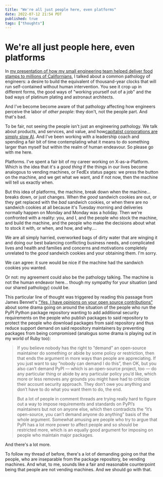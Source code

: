 ```yaml
---
title: "We're all just people here, even platforms"
date: 2022-07-12 21:54 PDT
published: true
tags: ["thoughts"]
---
```


# We're all just people here, even platforms
In [my presentation of how my small engineering team helped deliver food stamps to millions of Californians](https://speakerdeck.com/bensheldon/bridging-people-and-benefits-systems), I talked about a common pathology of engineers: a desire to build the equivalent of thousand-year clocks that will run self-contained without human intervention. You see it crop up in different forms, the good ways of "working yourself out of a job" and the bad ways of platinum plating and astronaut architects.

And I've become become aware of that pathology affecting how engineers perceive the labor of _other people_: they don't, not the people part. And that's bad.

To be fair, not seeing the people isn't just an engineering pathology. We talk about products, and services, and value, and how[capitalist corporations are simply slow AI](https://www.buzzfeednews.com/article/tedchiang/the-real-danger-to-civilization-isnt-ai-its-runaway#.spxyjARZP). And I've been working with a leadership coach and spending a fair bit of time contemplating what it means to do something larger than myself but within the realm of human endeavour.  So please go with me here.

Platforms.  I've spent a fair bit of my career working on X-as-a-Platform. Which is the idea that it's a _good thing_ if the things in our lives become analogous to vending machines, or FedEx status pages: we press the button on the machine, and we get what we want, and if not now, then the machine will tell us exactly when.

But this idea of platforms, the machine, break down when the machine... breaks down, or just changes. When the _good_ sandwich cookies are out, or they get replaced with the _bad_ sandwich cookies, or when there are no sandwich cookies at all because it's Tuesday morning and deliveries normally happen on Monday and Monday was a holiday. Then we're confronted with a reality: you, and I, and the people who stock the machine, and build the machine, and the people who make the decisions about what to stock it with, or when, and how, and why.... 

We are all simply harried, overworked bags of dirty water that are winging it and doing our best balancing conflicting business needs, and complicated lives and health and families and concerns and motivations completely unrelated to the _good_ sandwich cookies and your obtaining them. I'm sorry.

We can agree: it sure would be nice if the machine had the sandwich cookies you wanted. 

Or not: my agreement could also be the pathology talking. The machine is not the human endeavor here... though my sympathy for your situation (and our shared pathology) could be.

This particular line of thought was triggered by reading this passage from James Bennet's ["Yes, I have opinions on your open source contributions"](https://www.b-list.org/weblog/2022/jul/11/pypi/)  about some drama going on around the situation of the people who run the PyPI Python package repository wanting to add additional security requirements on the people who publish packages to said repository to protect the people who download packages from said repository and thus reduce support demand on said repository maintainers by preventing packages from being compromised (analogus some drama is playing out in my world of Ruby too):

> If you believe nobody has the right to ”demand” an open-source maintainer do something or abide by some policy or restriction, then that ends the argument in more ways than people are appreciating. If you just want to say “nobody can demand I do this”, then OK, but you also can’t demand PyPI — which is an open-source project, too — do any particular thing or abide by any particular policy you’d like, which more or less removes any grounds you might have had to criticize their account security approach. They don’t owe you anything and don’t have to do what you want them to do, the end.
> 
> But a lot of people in comment threads are trying really hard to figure out a way to impose requirements and standards on PyPI’s maintainers but not on anyone else, which then contradicts the “it’s open-source, you can’t demand anyone do anything” basis of the whole argument. Somewhat amusing are people who try to argue that PyPI has a lot more power to affect people and so should be restricted more, which is an equally good argument for imposing on people who maintain major packages.

And there's a lot more. 

To follow my thread of before, there's a lot of demanding going on that the people, who are inseparable from the package repository, be vending machines. And what, to me, sounds like a fair and reasonable counterpoint being that people are not vending machines. And we should go with that.

